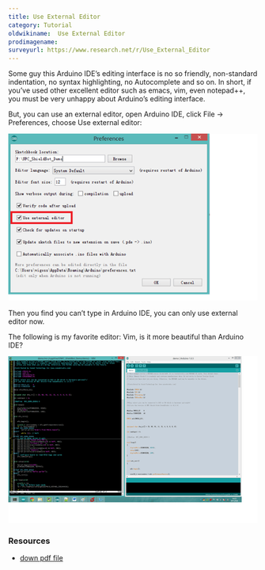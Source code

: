 ```yaml
---
title: Use External Editor
category: Tutorial
oldwikiname:  Use External Editor
prodimagename:
surveyurl: https://www.research.net/r/Use_External_Editor
---
```


Some guy this Arduino IDE’s editing interface is no so friendly, non-standard indentation, no syntax highlighting, no Autocomplete and so on. In short, if you’ve used other excellent editor such as emacs, vim, even notepad++, you must be very unhappy about Arduino’s editing interface.

But, you can use an external editor, open Arduino IDE, click File -&gt; Preferences, choose Use external editor:

![](https://github.com/SeeedDocument/Use_External_Editor/raw/master/img/外部编辑器1.png)

Then you find you can’t type in Arduino IDE, you can only use external editor now.

The following is my favorite editor: Vim, is it more beautiful than Arduino IDE?

![](https://github.com/SeeedDocument/Use_External_Editor/raw/master/img/外部编辑器2.png)

###   Resources

- [down pdf file](https://github.com/SeeedDocument/Use_External_Editor/raw/master/res/Use_external_editor.pdf)
